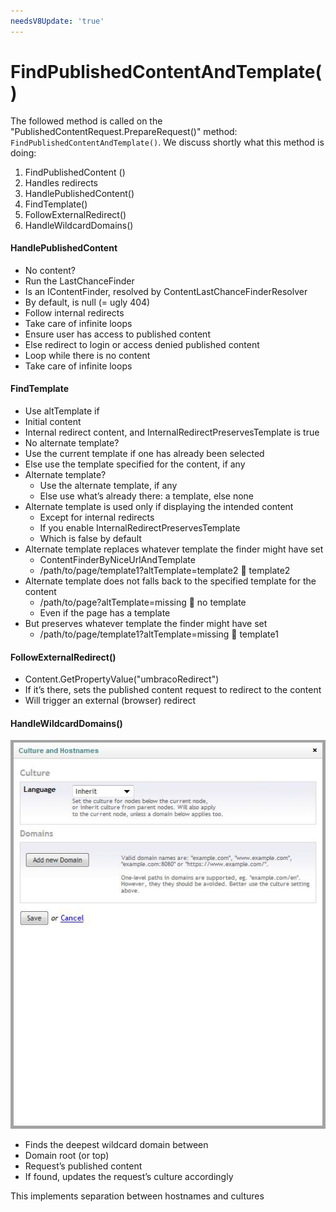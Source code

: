 ```yaml
---
needsV8Update: 'true'
---
```


# FindPublishedContentAndTemplate()

The followed method is called on the "PublishedContentRequest.PrepareRequest()" method: `FindPublishedContentAndTemplate()`. We discuss shortly what this method is doing:

1. FindPublishedContent ()
2. Handles redirects
3. HandlePublishedContent()
4. FindTemplate()
5. FollowExternalRedirect()
6. HandleWildcardDomains()

#### HandlePublishedContent

* No content?
* Run the LastChanceFinder
* Is an IContentFinder, resolved by ContentLastChanceFinderResolver
* By default, is null (= ugly 404)
* Follow internal redirects
* Take care of infinite loops
* Ensure user has access to published content
* Else redirect to login or access denied published content
* Loop while there is no content
* Take care of infinite loops

#### FindTemplate

* Use altTemplate if
* Initial content
* Internal redirect content, and InternalRedirectPreservesTemplate is true
* No alternate template?
* Use the current template if one has already been selected
* Else use the template specified for the content, if any
* Alternate template?
  * Use the alternate template, if any
  * Else use what’s already there: a template, else none
* Alternate template is used only if displaying the intended content
  * Except for internal redirects
  * If you enable InternalRedirectPreservesTemplate
  * Which is false by default
* Alternate template replaces whatever template the finder might have set
  * ContentFinderByNiceUrlAndTemplate
  * /path/to/page/template1?altTemplate=template2  template2
* Alternate template does not falls back to the specified template for the content
  * /path/to/page?altTemplate=missing  no template
  * Even if the page has a template
* But preserves whatever template the finder might have set
  * /path/to/page/template1?altTemplate=missing  template1

#### FollowExternalRedirect()

* Content.GetPropertyValue("umbracoRedirect")
* If it’s there, sets the published content request to redirect to the content
* Will trigger an external (browser) redirect

#### HandleWildcardDomains()

![](images/culture-and-hostnames.png)

* Finds the deepest wildcard domain between
* Domain root (or top)
* Request’s published content
* If found, updates the request’s culture accordingly

This implements separation between hostnames and cultures
